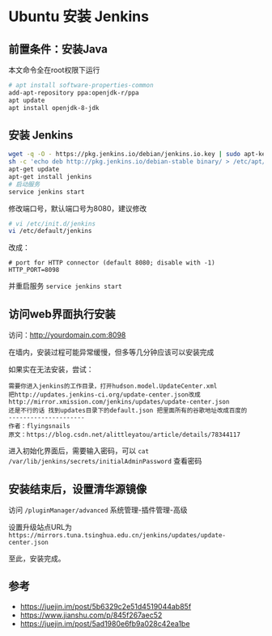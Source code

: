 # Ubuntu 安装 Jenkins

## 前置条件：安装Java

本文命令全在root权限下运行

```bash
# apt install software-properties-common
add-apt-repository ppa:openjdk-r/ppa
apt update
apt install openjdk-8-jdk
```

## 安装 Jenkins

```bash
wget -q -O - https://pkg.jenkins.io/debian/jenkins.io.key | sudo apt-key add -
sh -c 'echo deb http://pkg.jenkins.io/debian-stable binary/ > /etc/apt/sources.list.d/jenkins.list'
apt-get update
apt-get install jenkins
# 启动服务
service jenkins start
```

修改端口号，默认端口号为8080，建议修改

```bash
# vi /etc/init.d/jenkins
vi /etc/default/jenkins
```

改成：

```
# port for HTTP connector (default 8080; disable with -1)
HTTP_PORT=8098
```

并重启服务 `service jenkins start`

## 访问web界面执行安装

访问：http://yourdomain.com:8098

在墙内，安装过程可能异常缓慢，但多等几分钟应该可以安装完成

如果实在无法安装，尝试：

```
需要你进入jenkins的工作目录，打开hudson.model.UpdateCenter.xml
把http://updates.jenkins-ci.org/update-center.json改成http://mirror.xmission.com/jenkins/updates/update-center.json
还是不行的话 找到updates目录下的default.json 把里面所有的谷歌地址改成百度的
--------------------- 
作者：flyingsnails 
原文：https://blog.csdn.net/alittleyatou/article/details/78344117 
```

进入初始化界面后，需要输入密码，可以 `cat /var/lib/jenkins/secrets/initialAdminPassword` 查看密码

## 安装结束后，设置清华源镜像

访问 `/pluginManager/advanced` 系统管理-插件管理-高级

设置升级站点URL为 `https://mirrors.tuna.tsinghua.edu.cn/jenkins/updates/update-center.json`

至此，安装完成。

## 参考

- https://juejin.im/post/5b6329c2e51d4519044ab85f
- https://www.jianshu.com/p/845f267aec52
- https://juejin.im/post/5ad1980e6fb9a028c42ea1be
